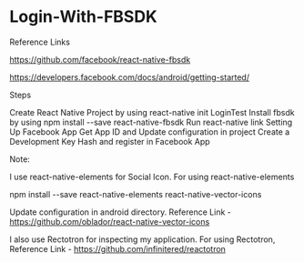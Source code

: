 # Login-With-FBSDK

Reference Links

https://github.com/facebook/react-native-fbsdk

https://developers.facebook.com/docs/android/getting-started/

Steps

Create React Native Project by using react-native init LoginTest
Install fbsdk by using npm install --save react-native-fbsdk
Run react-native link
Setting Up Facebook App
Get App ID and Update configuration in project
Create a Development Key Hash and register in Facebook App

Note: 

I use react-native-elements for Social Icon.
For using react-native-elements 

npm install --save react-native-elements react-native-vector-icons

Update configuration in android directory. 
Reference Link - https://github.com/oblador/react-native-vector-icons


I also use Rectotron for inspecting my application. 
For using Rectotron,  Reference Link - https://github.com/infinitered/reactotron
